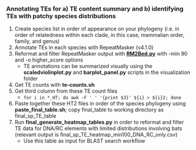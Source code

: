 ### Annotating TEs for a) TE content summary and b) identifying TEs with patchy species distributions
1. Create species list in order of appearance on your phylogeny (i.e. in order of relatedness within each clade, in this case, mammalian order, family, and genus)
2. Annotate TEs in each species with RepeatMasker (v4.1.0)
3. Reformat and filter RepeatMasker output with [**RM2Bed.py**](https://github.com/davidaray/bioinfo_tools/blob/master/RM2bed.py) with -min 90 and -o higher_score options
    * TE annotations can be summarized visually using the **scaledviolinplot.py** and **barplot_panel.py** scripts in the visualization folder
4. Get TE counts with **te-counts.sh**
5. Get third column from these TE count files
    * ```for i in *_HT; do awk -F ' ' '{print $3}' ${i} > ${i}2; done```
6. Paste together these HT2 files in order of the species phylogeny using **paste_final_table.sh**; copy final_table to working directory as final_sp_TE_table
7. Run **final_generate_heatmap_tables.py** in order to reformat and filter TE data for DNA/RC elements with limited distributions involving bats (relevant output is final_sp_TE_heatmap_min100_DNA_RC_only.csv)
    * Use this table as input for BLAST search workflow
